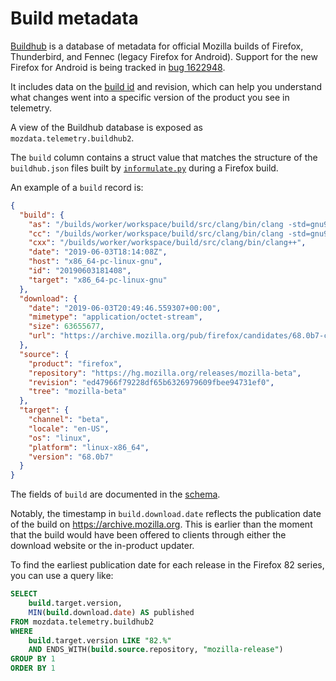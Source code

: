 # Build metadata

[Buildhub] is a database of metadata for official Mozilla builds of
Firefox, Thunderbird, and Fennec (legacy Firefox for Android).
Support for the new Firefox for Android is being tracked in 
[bug 1622948](https://bugzilla.mozilla.org/show_bug.cgi?id=1622948).

It includes data on the [build id](/concepts/terminology.md#build-id) and revision,
which can help you understand what changes went into a specific version
of the product you see in telemetry.

A view of the Buildhub database is exposed as `mozdata.telemetry.buildhub2`.

The `build` column contains a struct value
that matches the structure of the `buildhub.json` files
built by [`informulate.py`] during a Firefox build.

An example of a `build` record is:

```json
{
  "build": {
    "as": "/builds/worker/workspace/build/src/clang/bin/clang -std=gnu99",
    "cc": "/builds/worker/workspace/build/src/clang/bin/clang -std=gnu99",
    "cxx": "/builds/worker/workspace/build/src/clang/bin/clang++",
    "date": "2019-06-03T18:14:08Z",
    "host": "x86_64-pc-linux-gnu",
    "id": "20190603181408",
    "target": "x86_64-pc-linux-gnu"
  },
  "download": {
    "date": "2019-06-03T20:49:46.559307+00:00",
    "mimetype": "application/octet-stream",
    "size": 63655677,
    "url": "https://archive.mozilla.org/pub/firefox/candidates/68.0b7-candidates/build1/linux-x86_64/en-US/firefox-68.0b7.tar.bz2"
  },
  "source": {
    "product": "firefox",
    "repository": "https://hg.mozilla.org/releases/mozilla-beta",
    "revision": "ed47966f79228df65b6326979609fbee94731ef0",
    "tree": "mozilla-beta"
  },
  "target": {
    "channel": "beta",
    "locale": "en-US",
    "os": "linux",
    "platform": "linux-x86_64",
    "version": "68.0b7"
  }
}
```

The fields of `build` are documented in the [schema].

Notably, the timestamp in `build.download.date` reflects the publication date of the build on https://archive.mozilla.org.
This is earlier than the moment that the build would have been offered to clients through either the download website
or the in-product updater.

To find the earliest publication date for each release in the Firefox 82 series,
you can use a query like:

```sql
SELECT
    build.target.version,
    MIN(build.download.date) AS published
FROM mozdata.telemetry.buildhub2
WHERE
    build.target.version LIKE "82.%"
    AND ENDS_WITH(build.source.repository, "mozilla-release")
GROUP BY 1
ORDER BY 1
```

[buildhub]: https://buildhub.moz.tools/
[`informulate.py`]: https://searchfox.org/mozilla-central/source/toolkit/mozapps/installer/informulate.py
[schema]: https://github.com/mozilla-releng/buildhub2/blob/master/schema.yaml
